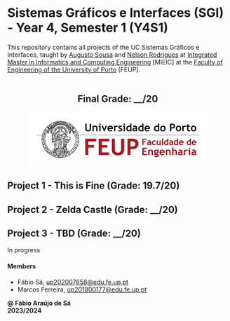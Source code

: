 # Sistemas Gráficos e Interfaces (SGI) - Year 4, Semester 1 (Y4S1)

This repository contains all projects of the UC Sistemas Gráficos e Interfaces, taught by [Augusto Sousa](https://sigarra.up.pt/feup/pt/func_geral.formview?p_codigo=209500) and [Nelson Rodrigues](https://sigarra.up.pt/feup/pt/func_geral.formview?p_codigo=689762) at [Integrated Master in Informatics and Computing Engineering](https://sigarra.up.pt/feup/pt/cur_geral.cur_view?pv_curso_id=742) [MIEIC] at the [Faculty of Engineering of the University of Porto](https://sigarra.up.pt/feup/pt/web_page.Inicial) [FEUP]. <br> <br>

<h2 align = "center" >Final Grade: __/20</h2>
<p align = "center" >
  <img 
       title = "FEUP logo"
       src = "Images//FEUP_Logo.png" 
       alt = "FEUP Logo" 
       />
</p>

## Project 1 - This is Fine (Grade: 19.7/20)



## Project 2 - Zelda Castle (Grade: __/20)



## Project 3 -  TBD (Grade: __/20)

In progress

#### Members

- Fábio Sá, up202007658@edu.fe.up.pt
- Marcos Ferreira, up201800177@edu.fe.up.pt

**@ Fábio Araújo de Sá** <br>
**2023/2024**